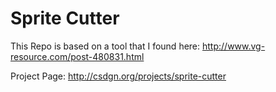 # Sprite Cutter

This Repo is based on a tool that I found here: http://www.vg-resource.com/post-480831.html

Project Page: http://csdgn.org/projects/sprite-cutter
